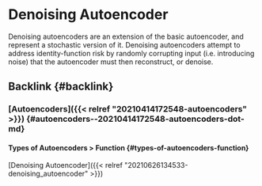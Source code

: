 # Denoising Autoencoder


Denoising autoencoders are an extension of the basic autoencoder, and represent a stochastic version of it. Denoising autoencoders attempt to address identity-function risk by randomly corrupting input (i.e. introducing noise) that the autoencoder must then reconstruct, or denoise.


## Backlink {#backlink}


### [Autoencoders]({{< relref "20210414172548-autoencoders" >}}) {#autoencoders--20210414172548-autoencoders-dot-md}


#### Types of Autoencoders > Function {#types-of-autoencoders-function}

[Denoising Autoencoder]({{< relref "20210626134533-denoising_autoencoder" >}})
